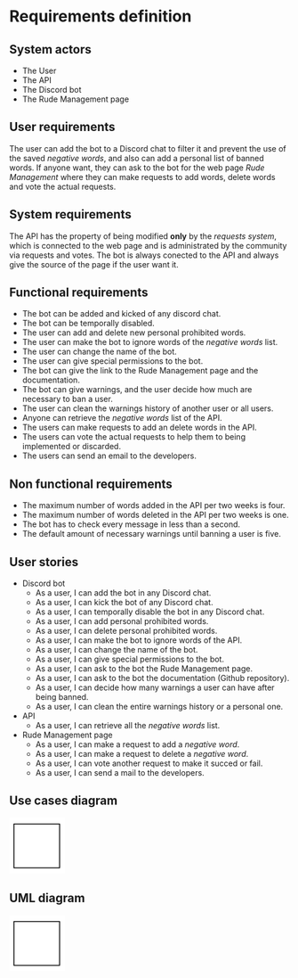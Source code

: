 # Requirements definition

## System actors

- The User
- The API
- The Discord bot
- The Rude Management page

## User requirements

The user can add the bot to a Discord chat to filter it and prevent the use of the saved *negative words*, and also can add a personal list of banned words. If anyone want, they can ask to the bot for the web page *Rude Management* where they can make requests to add words, delete words and vote the actual requests.   

## System requirements

The API has the property of being modified **only** by the *requests system*, which is connected to the web page and is administrated by the community via requests and votes. The bot is always conected to the API and always give the source of the page if the user want it.

## Functional requirements

- The bot can be added and kicked of any discord chat.
- The bot can be temporally disabled.
- The user can add and delete new personal prohibited words.
- The user can make the bot to ignore words of the *negative words* list.
- The user can change the name of the bot.
- The user can give special permissions to the bot.
- The bot can give the link to the Rude Management page and the documentation.
- The bot can give warnings, and the user decide how much are necessary to ban a user.
- The user can clean the warnings history of another user or all users.
- Anyone can retrieve the *negative words* list of the API.
- The users can make requests to add an delete words in the API.
- The users can vote the actual requests to help them to being implemented or discarded.
- The users can send an email to the developers.

## Non functional requirements

- The maximum number of words added in the API per two weeks is four.
- The maximum number of words deleted in the API per two weeks is one.
- The bot has to check every message in less than a second.
- The default amount of necessary warnings until banning a user is five.

## User stories

- Discord bot
    - As a user, I can add the bot in any Discord chat.
    - As a user, I can kick the bot of any Discord chat.
    - As a user, I can temporally disable the bot in any Discord chat.
    - As a user, I can add personal prohibited words.
    - As a user, I can delete personal prohibited words.
    - As a user, I can make the bot to ignore words of the API.
    - As a user, I can change the name of the bot.
    - As a user, I can give special permissions to the bot.
    - As a user, I can ask to the bot the Rude Management page.
    - As a user, I can ask to the bot the documentation (Github repository).
    - As a user, I can decide how many warnings a user can have after being banned.
    - As a user, I can clean the entire warnings history or a personal one.
- API
    - As a user, I can retrieve all the *negative words* list.
- Rude Management page
    - As a user, I can make a request to add a *negative word*.
    - As a user, I can make a request to delete a *negative word*.
    - As a user, I can vote another request to make it succed or fail.
    - As a user, I can send a mail to the developers.

## Use cases diagram

<img src="https://github.com/JoshuaMeza/CodePain_POO/blob/master/Resources/tempBox.png" alt="Use cases diagram" width="100px" height="100px">

## UML diagram

<img src="https://github.com/JoshuaMeza/CodePain_POO/blob/master/Resources/tempBox.png" alt="UML diagram" width="100px" height="100px">
